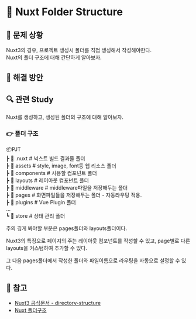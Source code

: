 # 🐳 Nuxt Folder Structure

## 🤔 문제 상황

Nuxt3의 경우, 프로젝트 생성시 폴더를 직접 생성해서 작성해야한다. <br/>Nuxt의 폴더 구조에 대해 간단하게 알아보자.



## 🚩 해결 방안

## 🔍 관련 Study

Nuxt를 생성하고, 생성된 폴더의 구조에 대해 알아보자. <br/>

### 👉 폴더 구조

📦PJT <br/>
 ┣ 📂 .nuxt					# 넉스트 빌드 결과물 폴더 <br/>
 ┣ 📂 assets				 # style, image, font등 웹 리소스 폴더 <br/>
 ┣ 📂 components		# 사용할 컴포넌트 폴더 <br/>
 ┣ 📂 layouts				# 레이아웃 컴포넌트 폴더 <br/>
 ┣ 📂 middleware		 # middleware파일을 저장해두는 폴더 <br/>
 ┣ 📂 pages				  # 화면파일들을 저장해두는 폴더 - 자동라우팅 적용. <br/>
 ┣ 📂 plugins 				# Vue Plugin 폴더  <br/>
	... <br/>
 ┗ 📂 store					# 상태 관리 폴더  <br/>

주의 깊게 봐야할 부분은 pages폴더와 layouts폴더이다.

Nuxt3의 특징으로 페이지의 주는 레이아웃 컴포넌트를 작성할 수 있고, page별로 다른 layouts을 커스텀하여 추가할 수 있다. 

그 다음 pages폴더에서 작성한 폴더와 파일이름으로 라우팅을 자동으로 설정할 수 있다.






## 📘 참고

* [Nuxt3 공식문서 - directory-structure](https://nuxt.com/docs/guide/directory-structure/utils)
* [Nuxt 폴더구조](https://joshua1988.github.io/vue-camp/nuxt/folder-structure.html#nuxt의-폴더-구조-2)